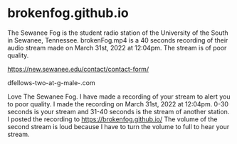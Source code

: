 # brokenfog.github.io
 The Sewanee Fog is the student radio station of the University of the South in Sewanee, Tennessee.  brokenFog.mp4 is a 40 seconds recording of their audio stream made on March 31st, 2022 at 12:04pm. The stream is of poor quality.
 
 
https://new.sewanee.edu/contact/contact-form/

dfellows-two-at-g-male-.com

Love The Sewanee Fog. I have made a recording of your stream to alert you to poor quality. I made the recording on March 31st, 2022 at 12:04pm. 0-30 seconds is your stream and 31-40 seconds is the stream of another station. I posted the recording to https://brokenfog.github.io/ The volume of the second stream is loud because I have to turn the volume to full to hear your stream.
